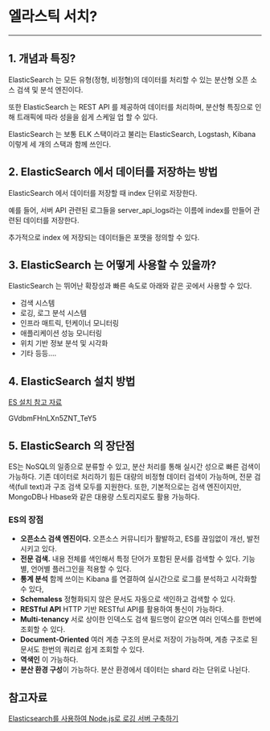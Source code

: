 # 엘라스틱 서치?

---

## 1. 개념과 특징?

ElasticSearch 는 모든 유형(정형, 비정형)의 데이터를 처리할 수 있는 분산형 오픈 소스 검색 및 분석 엔진이다.

또한 ElasticSearch 는 REST API 를 제공하여 데이터를 처리하며, 분산형 특징으로 인해 트래픽에 따라 성을을 쉽게 스케일 업 할 수 있다. 

ElasticSearch 는 보통 ELK 스택이라고 불리는 ElasticSearch, Logstash, Kibana 이렇게 세 개의 스택과 함께 쓰인다.

## 2. ElasticSearch 에서 데이터를 저장하는 방법

ElasticSearch 에서 데이터를 저장할 때 index 단위로 저장한다.

예를 들어, 서버 API 관련된 로그들을 server_api_logs라는 이름에 index를 만들어 관련된 데이터를 저장한다.

추가적으로 index 에 저장되는 데이터들은 포맷을 정의할 수 있다.

## 3. ElasticSearch 는 어떻게 사용할 수 있을까? 

ElasticSearch 는 뛰어난 확장성과 빠른 속도로 아래와 같은 곳에서 사용할 수 있다.

- 검색 시스템
- 로깅, 로그 분석 시스템
- 인프라 매트릭, 턴케이너 모니터링
- 애플리케이션 성능 모니터링
- 위치 기반 정보 분석 및 시각화
- 기타 등등....

## 4. ElasticSearch 설치 방법

[ES 설치 참고 자료](https://medium.com/@teeppiphat/install-elasticsearch-docker-on-macos-m1-7dfbb8876b99)

GVdbmFHnLXn5ZNT_TeY5

## 5. ElasticSearch 의 장단점

ES는 NoSQL의 일종으로 분류할 수 있고, 분산 처리를 통해 실시간 성으로 빠른 검색이 가능하다. 기존 데이터로 처리하기 힘든 대량의 비정형 데이터 검색이 가능하며, 전문 검색(full text)과 구조 검색 모두를 지원한다. 또한, 기본적으로는 검색 엔진이지만, MongoDB나 Hbase와 같은 대용량 스토리지로도 활용 가능하다. 

### ES의 장점

- **오픈소스 검색 엔진이다.** 오픈소스 커뮤니티가 활발하고, ES를 끊임없이 개선, 발전 시키고 있다.
- **전문 검색.** 내용 전체를 색인해서 특정 단어가 포함된 문서를 검색할 수 있다. 기능별, 언어별 플러그인을 적용할 수 있다.
- **통계 분석** 함께 쓰이는 Kibana 를 연결하여 실시간으로 로그를 분석하고 시각화할 수 있다,
- **Schemaless** 정형화되지 않은 문서도 자동으로 색인하고 검색할 수 있다.
- **RESTful API** HTTP 기반 RESTful API를 활용하여 통신이 가능하다.
- **Multi-tenancy** 서로 상이한 인덱스도 검색 필드명이 같으면 여러 인덱스를 한번에 조회할 수 있다.
- **Document-Oriented** 여러 계층 구조의 문서로 저장이 가능하며, 계층 구조로 된 문서도 한번의 쿼리로 쉽게 조회할 수 있다.
- **역색인** 이 가능하다.
- **분산 환경 구성**이 가능하다. 분산 환경에서 데이터는 shard 라는 단위로 나뉜다.

## 참고자료

[Elasticsearch를 사용하여 Node.js로 로깅 서버 구축하기](https://velog.io/@jeff0720/Elasticsearch-%EC%9D%B4%ED%95%B4%EC%99%80-%EB%A1%9C%EA%B7%B8-%EC%84%9C%EB%B2%84-%EA%B5%AC%EC%B6%95-%EC%8B%A4%EC%8A%B5%EC%9C%BC%EB%A1%9C-%ED%95%B5%EC%8B%AC-%EA%B0%9C%EB%85%90-%EC%9D%B5%ED%9E%88%EA%B8%B0)